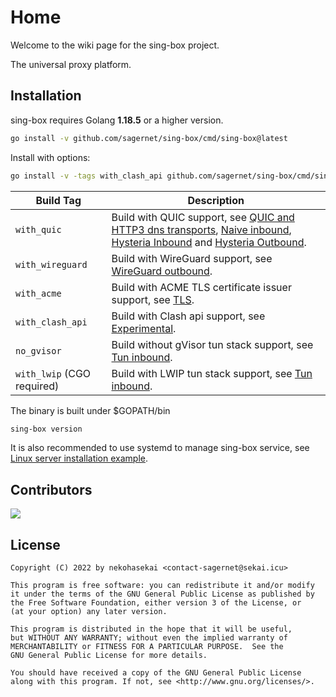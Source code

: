 # Home

Welcome to the wiki page for the sing-box project.

The universal proxy platform.

## Installation

sing-box requires Golang **1.18.5** or a higher version.

```bash
go install -v github.com/sagernet/sing-box/cmd/sing-box@latest
```

Install with options:

```bash
go install -v -tags with_clash_api github.com/sagernet/sing-box/cmd/sing-box@latest
```

| Build Tag                  | Description                                                                                                                                                                                                                                                |
|----------------------------|------------------------------------------------------------------------------------------------------------------------------------------------------------------------------------------------------------------------------------------------------------|
| `with_quic`                | Build with QUIC support, see [QUIC and HTTP3 dns transports](./configuration/dns/server), [Naive inbound](./configuration/inbound/naive), [Hysteria Inbound](./configuration/inbound/hysteria) and [Hysteria Outbound](./configuration/outbound/hysteria). |
| `with_wireguard`           | Build with WireGuard support, see [WireGuard outbound](./configuration/outbound/wireguard).                                                                                                                                                                |
| `with_acme`                | Build with ACME TLS certificate issuer support, see [TLS](./configuration/shared/tls).                                                                                                                                                                     |
| `with_clash_api`           | Build with Clash api support, see [Experimental](./configuration/experimental#clash-api-fields).                                                                                                                                                           |
| `no_gvisor`                | Build without gVisor tun stack support, see [Tun inbound](./configuration/inbound/tun#stack).                                                                                                                                                              |
| `with_lwip` (CGO required) | Build with LWIP tun stack support, see [Tun inbound](./configuration/inbound/tun#stack).                                                                                                                                                                   |

The binary is built under $GOPATH/bin

```bash
sing-box version
```

It is also recommended to use systemd to manage sing-box service,
see [Linux server installation example](./examples/linux-server-installation).

## Contributors

[![](https://opencollective.com/sagernet/contributors.svg?width=740&button=false)](https://github.com/sagernet/sing-box/graphs/contributors)

## License

```
Copyright (C) 2022 by nekohasekai <contact-sagernet@sekai.icu>

This program is free software: you can redistribute it and/or modify
it under the terms of the GNU General Public License as published by
the Free Software Foundation, either version 3 of the License, or
(at your option) any later version.

This program is distributed in the hope that it will be useful,
but WITHOUT ANY WARRANTY; without even the implied warranty of
MERCHANTABILITY or FITNESS FOR A PARTICULAR PURPOSE.  See the
GNU General Public License for more details.

You should have received a copy of the GNU General Public License
along with this program. If not, see <http://www.gnu.org/licenses/>.
```

